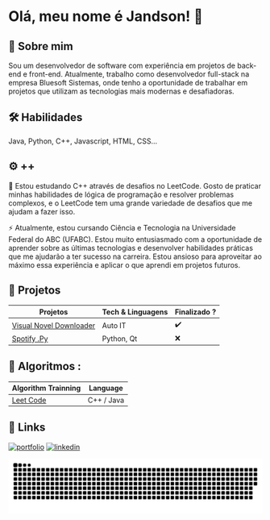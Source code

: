 
# Olá, meu nome é Jandson! 👋


## 🚀 Sobre mim
Sou um desenvolvedor de software com experiência em projetos de back-end e front-end. Atualmente, trabalho como desenvolvedor full-stack na empresa Bluesoft Sistemas, onde tenho a oportunidade de trabalhar em projetos que utilizam as tecnologias mais modernas e desafiadoras.

## 🛠 Habilidades
Java, Python, C++, Javascript, HTML, CSS...
## ⚙️ ++

🧠 Estou estudando C++ através de desafios no LeetCode. Gosto de praticar minhas habilidades de lógica de programação e resolver problemas complexos, e o LeetCode tem uma grande variedade de desafios que me ajudam a fazer isso.

⚡️ Atualmente, estou cursando Ciência e Tecnologia na Universidade Federal do ABC (UFABC). Estou muito entusiasmado com a oportunidade de aprender sobre as últimas tecnologias e desenvolver habilidades práticas que me ajudarão a ter sucesso na carreira. Estou ansioso para aproveitar ao máximo essa experiência e aplicar o que aprendi em projetos futuros.


## 📄 Projetos

| Projetos                                                              | Tech & Linguagens  | Finalizado ? |
|-----------------------------------------------------------------------|--------------------|--------------|
| [Visual Novel Downloader](https://github.com/Jand-S/Novel-Downloader) | Auto IT            |  ✔️           |
| [Spotify .Py](https://github.com/Jand-S/Python_Spotify_QML)           | Python, Qt         |  ❌          |





## 🧶 Algoritmos :

| Algorithm Trainning                               | Language |
|---------------------------------------------------|----------|
| [Leet Code](https://github.com/Jand-S/leetcode)   |C++ / Java|

## 🔗 Links
[![portfolio](https://img.shields.io/badge/my_portfolio-000?style=for-the-badge&logo=ko-fi&logoColor=white)](https://about-me-jand-s.vercel.app/)
[![linkedin](https://img.shields.io/badge/linkedin-0A66C2?style=for-the-badge&logo=linkedin&logoColor=white)](https://www.linkedin.com/in/jandson-macedo-8a2685212/)

![snake gif-light](https://github.com/Jand-S/Jand-S/blob/output/github-contribution-grid-snake.svg)

